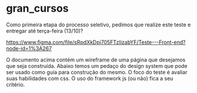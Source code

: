 # gran_cursos

Como primeira etapa do processo seletivo, pedimos que realize este teste e entregar até terça-feira (13/10)?

https://www.figma.com/file/sRpdXkDpi705FTzIizabYF/Teste---Front-end?node-id=1%3A267

O documento acima contém um wireframe de uma página que desejamos que seja construída. Abaixo temos um pedaço do design system que pode ser usado como guia para construção do mesmo. O foco do teste é avaliar suas habilidades com css. O uso do framework js (ou não) fica a seu critério.
